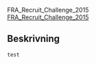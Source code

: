 FRA_Recruit_Challenge_2015  
[FRA_Recruit_Challenge_2015](https://challenge.fra.se/FRA_Recruit_Challenge_2015.zip)

## Beskrivning

```
test
```
